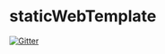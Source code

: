 # staticWebTemplate

[![Gitter](https://badges.gitter.im/Join%20Chat.svg)](https://gitter.im/ypling/staticWebTemplate?utm_source=badge&utm_medium=badge&utm_campaign=pr-badge&utm_content=badge)